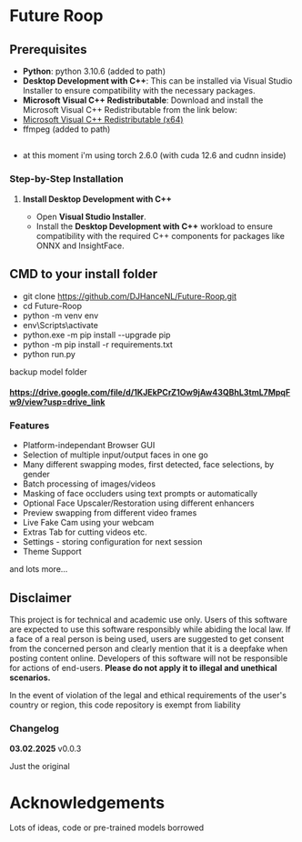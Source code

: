 # Future Roop

## Prerequisites

- **Python**: python 3.10.6 (added to path)
- **Desktop Development with C++**: This can be installed via Visual Studio Installer to ensure compatibility with the necessary packages.
- **Microsoft Visual C++ Redistributable**: Download and install the Microsoft Visual C++ Redistributable from the link below:
- [Microsoft Visual C++ Redistributable (x64)](https://aka.ms/vs/17/release/vc_redist.x64.exe)
- ffmpeg (added to path)
##
- at this moment i'm using torch 2.6.0 (with cuda 12.6 and cudnn inside)

  
### Step-by-Step Installation

1. **Install Desktop Development with C++**

   - Open **Visual Studio Installer**.
   - Install the **Desktop Development with C++** workload to ensure compatibility with the required C++ components for packages like ONNX and InsightFace.




## CMD to your install folder
- git clone https://github.com/DJHanceNL/Future-Roop.git
- cd Future-Roop
- python -m venv env
- env\Scripts\activate
- python.exe -m pip install --upgrade pip
- python -m pip install -r requirements.txt
- python run.py 

backup model folder
#### https://drive.google.com/file/d/1KJEkPCrZ1Ow9jAw43QBhL3tmL7MpqFw9/view?usp=drive_link
### Features

- Platform-independant Browser GUI
- Selection of multiple input/output faces in one go
- Many different swapping modes, first detected, face selections, by gender
- Batch processing of images/videos
- Masking of face occluders using text prompts or automatically
- Optional Face Upscaler/Restoration using different enhancers
- Preview swapping from different video frames
- Live Fake Cam using your webcam
- Extras Tab for cutting videos etc.
- Settings - storing configuration for next session
- Theme Support

and lots more...



## Disclaimer

This project is for technical and academic use only.
Users of this software are expected to use this software responsibly while abiding the local law. If a face of a real person is being used, users are suggested to get consent from the concerned person and clearly mention that it is a deepfake when posting content online. Developers of this software will not be responsible for actions of end-users.
**Please do not apply it to illegal and unethical scenarios.**

In the event of violation of the legal and ethical requirements of the user's country or region, this code repository is exempt from liability




### Changelog

**03.02.2025** v0.0.3

Just the original 




# Acknowledgements

Lots of ideas, code or pre-trained models borrowed

